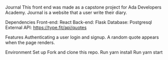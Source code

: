 Journal
This front end was made as a capstone project for Ada Developers Academy. Journal is a website that a user write their diary.

Dependencies
Front-end: React
Back-end: Flask
Database: Postgresql
External API: https://type.fit/api/quotes

Features
Authenticating a user login and signup.
A random quote appears when the page renders.

Environment Set up
Fork and clone this repo.
Run yarn install
Run yarn start
